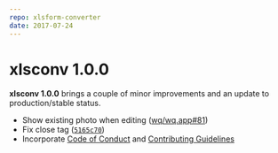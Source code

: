 ```yaml
---
repo: xlsform-converter
date: 2017-07-24
---
```


# xlsconv 1.0.0

**xlsconv 1.0.0** brings a couple of minor improvements and an update to production/stable status.

 * Show existing photo when editing ([wq/wq.app#81](https://github.com/wq/wq.app/issues/81))
 * Fix close tag ([`5165c70`](https://github.com/wq/xlsform-converter/commit/5165c70))
 * Incorporate [Code of Conduct](https://github.com/wq/xlsform-converter/blob/main/CODE_OF_CONDUCT.md) and [Contributing Guidelines](https://github.com/wq/xlsform-converter/blob/main/CONTRIBUTING.md)
